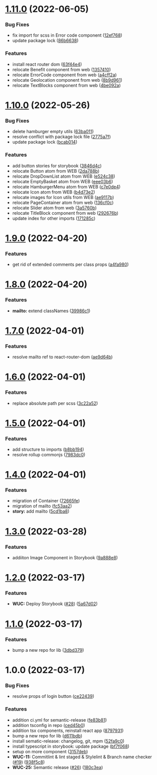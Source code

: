 # [1.11.0](https://github.com/Digitable-team/web-ui-components/compare/v1.10.0...v1.11.0) (2022-06-05)


### Bug Fixes

* fix import for scss in Error code component ([12ef768](https://github.com/Digitable-team/web-ui-components/commit/12ef768ae6198b734710e184a084f65eeb9d3a6a))
* update package lock ([86b6638](https://github.com/Digitable-team/web-ui-components/commit/86b6638dc2767dc3fc2c63a3bc42b2dac8786e9e))


### Features

* install react router dom ([63f44e4](https://github.com/Digitable-team/web-ui-components/commit/63f44e4c4293c01ed26a4ffbaf03fb9e30202047))
* relocate Benefit component from web ([1357410](https://github.com/Digitable-team/web-ui-components/commit/1357410bc411933f8e5ace035356238297046080))
* relocate ErrorCode component from web ([a4cff2a](https://github.com/Digitable-team/web-ui-components/commit/a4cff2a3bb5a5c8885fb2c9fde6ee8e992907a93))
* relocate Geolocation component from web ([8b9d961](https://github.com/Digitable-team/web-ui-components/commit/8b9d961384e01109500d6c917ad0086ded411f0f))
* relocate TextBlocks component from web ([4be092a](https://github.com/Digitable-team/web-ui-components/commit/4be092a53b33d8b32d49296e287677609d508a11))

# [1.10.0](https://github.com/Digitable-team/web-ui-components/compare/v1.9.0...v1.10.0) (2022-05-26)


### Bug Fixes

* delete hamburger empty utils ([63ba011](https://github.com/Digitable-team/web-ui-components/commit/63ba011e45ea2b6fa9175c35fbc3162f74fe5ecf))
* resolve conflict with package lock file ([2775a7f](https://github.com/Digitable-team/web-ui-components/commit/2775a7fd9955ccbb9a822476d3adf991985f58aa))
* update package lock ([bcab014](https://github.com/Digitable-team/web-ui-components/commit/bcab0142b412c1f1cc2635435776556fb2280b6f))


### Features

* add button stories for storybook ([3846d4c](https://github.com/Digitable-team/web-ui-components/commit/3846d4c076a72dc71c03000f8df2b42503a40847))
* relocate Button atom from WEB ([2da788b](https://github.com/Digitable-team/web-ui-components/commit/2da788b861d4acb10551fe7757166fb5bd66c6ad))
* relocate DropDownList atom from WEB ([e524c38](https://github.com/Digitable-team/web-ui-components/commit/e524c3863ea1a74d33d4d9f614f74491573493d4))
* relocate EmptyBasket atom from WEB ([eee03b6](https://github.com/Digitable-team/web-ui-components/commit/eee03b6e1e6e8f4386b56709684cffa6e8dc6438))
* relocate HamburgerMenu atom from WEB ([c7e0de4](https://github.com/Digitable-team/web-ui-components/commit/c7e0de4f8297ae3945a4916b5404366f79991829))
* relocate Icon atom from WEB ([b4d73e2](https://github.com/Digitable-team/web-ui-components/commit/b4d73e2c44e1aaea6909ce348d95019c38bd08f4))
* relocate images for Icon utils from WEB ([ae9117b](https://github.com/Digitable-team/web-ui-components/commit/ae9117bc2f5c6e224090adb6913908875cff1b04))
* relocate PageContainer atom from web ([136cf0c](https://github.com/Digitable-team/web-ui-components/commit/136cf0cad03051c16a769f9b0dd94faccc518040))
* relocate Slider atom from web ([3a5760b](https://github.com/Digitable-team/web-ui-components/commit/3a5760b6a5687eec1a933f691d965a69ab1a60f4))
* relocate TitleBlock component from web ([292676b](https://github.com/Digitable-team/web-ui-components/commit/292676b58c872d12b637984da40c677fa30b219a))
* update index for other imports ([171285c](https://github.com/Digitable-team/web-ui-components/commit/171285c64f784903b4b2eaf6fe4a30c654327e6d))

# [1.9.0](https://github.com/Digitable-team/web-ui-components/compare/v1.8.0...v1.9.0) (2022-04-20)


### Features

* get rid of extended comments per class props ([a4fa980](https://github.com/Digitable-team/web-ui-components/commit/a4fa980429137f7bad473b626d2fd26aa3531d83))

# [1.8.0](https://github.com/Digitable-team/web-ui-components/compare/v1.7.0...v1.8.0) (2022-04-20)


### Features

* **mailto:** extend classNames ([39986c1](https://github.com/Digitable-team/web-ui-components/commit/39986c14fcf74c6c17c2d09c0fe1acd33e5eaa95))

# [1.7.0](https://github.com/Digitable-team/web-ui-components/compare/v1.6.0...v1.7.0) (2022-04-01)


### Features

* resolve mailto ref to react-router-dom ([ae9d64b](https://github.com/Digitable-team/web-ui-components/commit/ae9d64b705effcdfb31dfdcbc6995f1d6a6004a6))

# [1.6.0](https://github.com/Digitable-team/web-ui-components/compare/v1.5.0...v1.6.0) (2022-04-01)


### Features

* replace absolute path per scss ([3c22a52](https://github.com/Digitable-team/web-ui-components/commit/3c22a52d1e2e3bcab8f9d406d4fcd9aece063ab4))

# [1.5.0](https://github.com/Digitable-team/web-ui-components/compare/v1.4.0...v1.5.0) (2022-04-01)


### Features

* add structure to imports ([b8bb194](https://github.com/Digitable-team/web-ui-components/commit/b8bb1947e4993e549c1ec75ac3c9827f079cc22b))
* resolve rollup commonjs ([7983dc0](https://github.com/Digitable-team/web-ui-components/commit/7983dc0b6fbbbe05eb46b5c584463947ead4ebca))

# [1.4.0](https://github.com/Digitable-team/web-ui-components/compare/v1.3.0...v1.4.0) (2022-04-01)


### Features

* migration of Container ([72665fe](https://github.com/Digitable-team/web-ui-components/commit/72665fe069d707807e4bdd05c3d52395833849ff))
* migration of mailto ([fc53aa2](https://github.com/Digitable-team/web-ui-components/commit/fc53aa2fe7f61e8b885d6a1eb3738aacfac294e8))
* **story:** add mailto ([5cd1ba8](https://github.com/Digitable-team/web-ui-components/commit/5cd1ba8f27c2300bc8a8bf1716d1a79aab680515))

# [1.3.0](https://github.com/Digitable-team/web-ui-components/compare/v1.2.0...v1.3.0) (2022-03-28)


### Features

* addiiton Image Component in Storybook ([9a888e8](https://github.com/Digitable-team/web-ui-components/commit/9a888e8d46a599f05d4ecc21f4af71d88eab77b9))

# [1.2.0](https://github.com/Digitable-team/web-ui-components/compare/v1.1.0...v1.2.0) (2022-03-17)


### Features

* **WUC:** Deploy Storybook ([#28](https://github.com/Digitable-team/web-ui-components/issues/28)) ([5a67d02](https://github.com/Digitable-team/web-ui-components/commit/5a67d02dcf7becee32874504b7f2690e0a21b8c6))

# [1.1.0](https://github.com/Digitable-team/web-ui-components/compare/v1.0.0...v1.1.0) (2022-03-17)


### Features

* bump a new repo for lib ([3dbd379](https://github.com/Digitable-team/web-ui-components/commit/3dbd37974852efb60330e30a10c933c00effb5db))

# 1.0.0 (2022-03-17)


### Bug Fixes

* resolve props of login button ([ce22439](https://github.com/Digitable-team/web-ui-components/commit/ce22439b07c5edafaca92f70b3c70a7d2eda8ae7))


### Features

* addition ci.yml for semantic-release ([fe83b81](https://github.com/Digitable-team/web-ui-components/commit/fe83b8123f415df67813c1ed69191283c11dc0ea))
* addition tsconfig in repo ([ced45b0](https://github.com/Digitable-team/web-ui-components/commit/ced45b06fdc73e9639d912a273918e5a0008ad46))
* addition tsx components, reinstall react app ([8797931](https://github.com/Digitable-team/web-ui-components/commit/8797931d020cfd116bc7ed07e6973966ff35c09e))
* bump a new repo for lib ([d611bdb](https://github.com/Digitable-team/web-ui-components/commit/d611bdb0ccdc1b0933e6ec1b4a8a93ed90b40d3e))
* install sematic-release: changelog, git, mpm ([52fa9c0](https://github.com/Digitable-team/web-ui-components/commit/52fa9c0dc3ded8f107f4ab89b6520b93497d8af6))
* install typescript in storybook: update package ([bf7f068](https://github.com/Digitable-team/web-ui-components/commit/bf7f0684a2f2e59806fd4b896fd2cf0bfe4927ad))
* setup on more component ([3157deb](https://github.com/Digitable-team/web-ui-components/commit/3157deb63e4bc90b07cdf8e4e936c5b7e98ab875))
* **WUC-11:** Commitlint & lint staged & Stylelint & Branch name checker ([#19](https://github.com/Digitable-team/web-ui-components/issues/19)) ([938f5c8](https://github.com/Digitable-team/web-ui-components/commit/938f5c8dd28eb5b52ba2588706615500838f7ce4))
* **WUC-25:** Semantic release ([#26](https://github.com/Digitable-team/web-ui-components/issues/26)) ([180c3ea](https://github.com/Digitable-team/web-ui-components/commit/180c3ea4302d6f5e1107166daf1ebdee0637749d))
